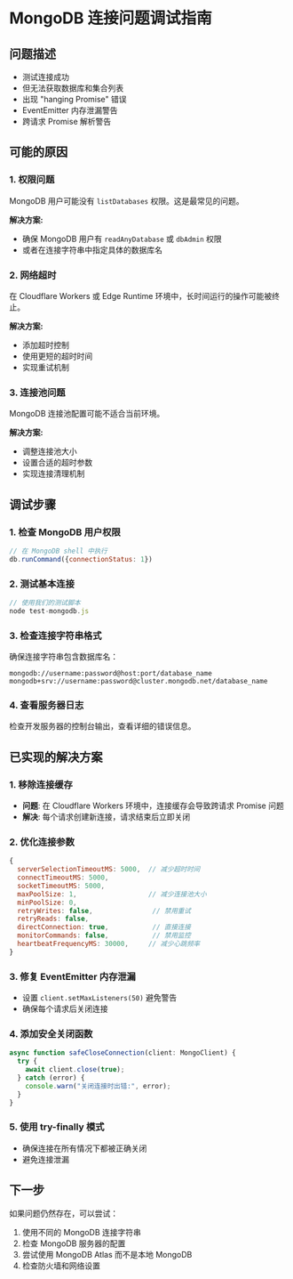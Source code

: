 # MongoDB 连接问题调试指南

## 问题描述
- 测试连接成功
- 但无法获取数据库和集合列表
- 出现 "hanging Promise" 错误
- EventEmitter 内存泄漏警告
- 跨请求 Promise 解析警告

## 可能的原因

### 1. 权限问题
MongoDB 用户可能没有 `listDatabases` 权限。这是最常见的问题。

**解决方案:**
- 确保 MongoDB 用户有 `readAnyDatabase` 或 `dbAdmin` 权限
- 或者在连接字符串中指定具体的数据库名

### 2. 网络超时
在 Cloudflare Workers 或 Edge Runtime 环境中，长时间运行的操作可能被终止。

**解决方案:**
- 添加超时控制
- 使用更短的超时时间
- 实现重试机制

### 3. 连接池问题
MongoDB 连接池配置可能不适合当前环境。

**解决方案:**
- 调整连接池大小
- 设置合适的超时参数
- 实现连接清理机制

## 调试步骤

### 1. 检查 MongoDB 用户权限
```javascript
// 在 MongoDB shell 中执行
db.runCommand({connectionStatus: 1})
```

### 2. 测试基本连接
```javascript
// 使用我们的测试脚本
node test-mongodb.js
```

### 3. 检查连接字符串格式
确保连接字符串包含数据库名：
```
mongodb://username:password@host:port/database_name
mongodb+srv://username:password@cluster.mongodb.net/database_name
```

### 4. 查看服务器日志
检查开发服务器的控制台输出，查看详细的错误信息。

## 已实现的解决方案

### 1. 移除连接缓存
- **问题**: 在 Cloudflare Workers 环境中，连接缓存会导致跨请求 Promise 问题
- **解决**: 每个请求创建新连接，请求结束后立即关闭

### 2. 优化连接参数
```javascript
{
  serverSelectionTimeoutMS: 5000,  // 减少超时时间
  connectTimeoutMS: 5000,
  socketTimeoutMS: 5000,
  maxPoolSize: 1,                  // 减少连接池大小
  minPoolSize: 0,
  retryWrites: false,               // 禁用重试
  retryReads: false,
  directConnection: true,           // 直接连接
  monitorCommands: false,           // 禁用监控
  heartbeatFrequencyMS: 30000,     // 减少心跳频率
}
```

### 3. 修复 EventEmitter 内存泄漏
- 设置 `client.setMaxListeners(50)` 避免警告
- 确保每个请求后关闭连接

### 4. 添加安全关闭函数
```javascript
async function safeCloseConnection(client: MongoClient) {
  try {
    await client.close(true);
  } catch (error) {
    console.warn("关闭连接时出错:", error);
  }
}
```

### 5. 使用 try-finally 模式
- 确保连接在所有情况下都被正确关闭
- 避免连接泄漏

## 下一步

如果问题仍然存在，可以尝试：

1. 使用不同的 MongoDB 连接字符串
2. 检查 MongoDB 服务器的配置
3. 尝试使用 MongoDB Atlas 而不是本地 MongoDB
4. 检查防火墙和网络设置 